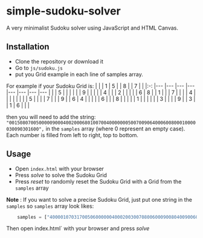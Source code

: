 # simple-sudoku-solver

A very minimalist Sudoku solver using JavaScript and HTML Canvas.

## Installation
+ Clone the repository or download it
+ Go to `js/sudoku.js`
+ put you Grid example in each line of samples array.

For example if your Sudoku Grid is:
|   	|   	| 1 	| 5 	|   	| 8 	|   	| 7 	|   	|
|:-:	|---	|---	|---	|---	|---	|---	|---	|---	|
|   	| 5 	|   	|   	|   	|   	|   	| 9 	|   	|
|   	|   	| 4 	|   	|   	| 2 	|   	|   	|   	|
| 6 	| 8 	|   	| 1 	|   	|   	| 7 	|   	|   	|
| 4 	|   	|   	|   	|   	|   	|   	|   	| 5 	|
|   	|   	| 7 	|   	|   	| 9 	|   	| 6 	| 4 	|
|   	|   	|   	| 6 	|   	|   	| 8 	|   	|   	|
|   	| 1 	|   	|   	|   	|   	|   	| 3 	|   	|
|   	| 9 	|   	| 3 	|   	| 1 	| 6 	|   	|   	|

then you will need to add the string:
`"001508070050000090004002000680100700400000005007009064000600800010000030090301600",`
in the `samples` array (where 0 represent an empty case). Each number is filled from left to right, top to bottom.

## Usage
+ Open `index.html` with your browser
+ Press _solve_ to solve the Sudoku Grid
+ Press _reset_ to randomly reset the Sudoku Grid with a Grid from the `samples` array

**Note** : If you want to solve a precise Sudoku Grid, just put one string in the `samples` so `samples` array look likes:
```javascript
	samples = ["400001070317005060000004000200300708006000900804009006000900000020800354050400007"];
```
Then open index.html` with your browser and press _solve_


